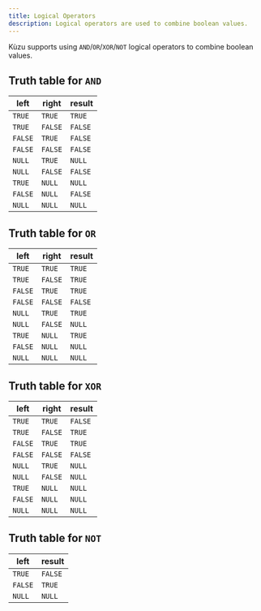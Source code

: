```yaml
---
title: Logical Operators
description: Logical operators are used to combine boolean values.
---
```


Kùzu supports using `AND`/`OR`/`XOR`/`NOT` logical operators to combine boolean values.

## Truth table for `AND`

| left | right | result |
| --- | --- | --- |
| `TRUE` | `TRUE` | `TRUE` |
| `TRUE` | `FALSE` | `FALSE` |
| `FALSE` | `TRUE` | `FALSE` |
| `FALSE` | `FALSE` | `FALSE` |
| `NULL` | `TRUE` | `NULL` |
| `NULL` | `FALSE` | `FALSE` |
| `TRUE` | `NULL` | `NULL` |
| `FALSE` | `NULL` | `FALSE` |
| `NULL` | `NULL` | `NULL` |

## Truth table for `OR`

| left | right | result |
| --- | --- | --- |
| `TRUE` | `TRUE` | `TRUE` |
| `TRUE` | `FALSE` | `TRUE` |
| `FALSE` | `TRUE` | `TRUE` |
| `FALSE` | `FALSE` | `FALSE` |
| `NULL` | `TRUE` | `TRUE` |
| `NULL` | `FALSE` | `NULL` |
| `TRUE` | `NULL` | `TRUE` |
| `FALSE` | `NULL` | `NULL` |
| `NULL` | `NULL` | `NULL` |

## Truth table for `XOR`

| left | right | result |
| --- | --- | --- |
| `TRUE` | `TRUE` | `FALSE` |
| `TRUE` | `FALSE` | `TRUE` |
| `FALSE` | `TRUE` | `TRUE` |
| `FALSE` | `FALSE` | `FALSE` |
| `NULL` | `TRUE` | `NULL` |
| `NULL` | `FALSE` | `NULL` |
| `TRUE` | `NULL` | `NULL` |
| `FALSE` | `NULL` | `NULL` |
| `NULL` | `NULL` | `NULL` |

## Truth table for `NOT`

| left | result |
| --- | --- |
| `TRUE` | `FALSE` |
| `FALSE` | `TRUE` |
| `NULL` | `NULL` |
